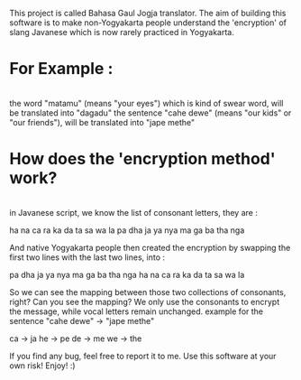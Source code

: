 This project is called Bahasa Gaul Jogja translator. The aim of building this software is to make non-Yogyakarta people understand the 'encryption' of slang Javanese which is now rarely practiced in Yogyakarta.

<h1><b>For Example :</b></h1><br>
the word "matamu" (means "your eyes") which is kind of swear word, will be translated into "dagadu"
the sentence "cahe dewe" (means "our kids" or "our friends"), will be translated into "jape methe"

<h1><b>How does the 'encryption method' work?</b></h1><br>
in Javanese script, we know the list of consonant letters, they are :

ha na ca ra ka
da ta sa wa la
pa dha ja ya nya
ma ga ba tha nga

And native Yogyakarta people then created the encryption by swapping the first two lines with the last two lines, into :

pa dha ja ya nya
ma ga ba tha nga
ha na ca ra ka
da ta sa wa la

So we can see the mapping between those two collections of consonants, right? Can you see the mapping?
We only use the consonants to encrypt the message, while vocal letters remain unchanged.
example for the sentence "cahe dewe" -> "jape methe"

ca -> ja
he -> pe
de -> me
we -> the

If you find any bug, feel free to report it to me.
Use this software at your own risk!
Enjoy! :)
